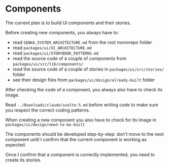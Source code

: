 # Components

The current plan is to build UI components and their stories.

Before creating new components, you always have to:

- read `SENKA_SYSTEM_ARCHITECTURE.md` from the root monorepo folder
- read `packages/ui/UI_ARCHITECTURE.md`
- read `packages/ui/STORYBOOK_PATTERNS.md`
- read the source code of a couple of components from `packages/ui/src/lib/components/`
- read the source code of a couple of stories in `packages/ui/src/stories/` folder
- see their design files from `packages/ui/design/already-built` folder

After checking the code of a component, you always also have to check its image.

Read `../Downloads/claude/svelte-5.md` before writing code to make sure you respect the correct coding patterns.

When creating a new component you also have to check for its image in `packages/ui/design/need-to-be-built`

The components should be developed step-by-step: don't move to the next component until I confirm that the current
component is working as expected.

Once I confirm that a component is correctly implemented, you need to create its stories.
